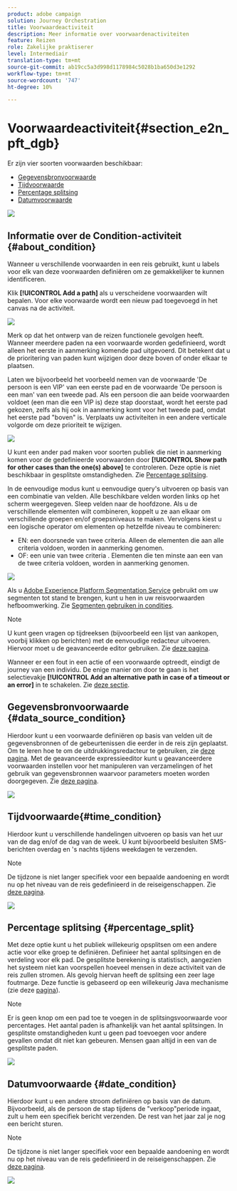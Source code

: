 ```yaml
---
product: adobe campaign
solution: Journey Orchestration
title: Voorwaardeactiviteit
description: Meer informatie over voorwaardenactiviteiten
feature: Reizen
role: Zakelijke praktiserer
level: Intermediair
translation-type: tm+mt
source-git-commit: ab19cc5a3d998d1178984c5028b1ba650d3e1292
workflow-type: tm+mt
source-wordcount: '747'
ht-degree: 10%

---
```



# Voorwaardeactiviteit{#section_e2n_pft_dgb}

Er zijn vier soorten voorwaarden beschikbaar:

* [Gegevensbronvoorwaarde](#data_source_condition)
* [Tijdvoorwaarde](#time_condition)
* [Percentage splitsing](#percentage_split)
* [Datumvoorwaarde](#date_condition)

![](../assets/journey49.png)

## Informatie over de Condition-activiteit {#about_condition}

Wanneer u verschillende voorwaarden in een reis gebruikt, kunt u labels voor elk van deze voorwaarden definiëren om ze gemakkelijker te kunnen identificeren.

Klik **[!UICONTROL Add a path]** als u verscheidene voorwaarden wilt bepalen. Voor elke voorwaarde wordt een nieuw pad toegevoegd in het canvas na de activiteit.

![](../assets/journey47.png)

Merk op dat het ontwerp van de reizen functionele gevolgen heeft. Wanneer meerdere paden na een voorwaarde worden gedefinieerd, wordt alleen het eerste in aanmerking komende pad uitgevoerd. Dit betekent dat u de prioritering van paden kunt wijzigen door deze boven of onder elkaar te plaatsen.

Laten we bijvoorbeeld het voorbeeld nemen van de voorwaarde &#39;De persoon is een VIP&#39; van een eerste pad en de voorwaarde &#39;De persoon is een man&#39; van een tweede pad. Als een persoon die aan beide voorwaarden voldoet (een man die een VIP is) deze stap doorstaat, wordt het eerste pad gekozen, zelfs als hij ook in aanmerking komt voor het tweede pad, omdat het eerste pad &quot;boven&quot; is. Verplaats uw activiteiten in een andere verticale volgorde om deze prioriteit te wijzigen.

![](../assets/journey48.png)

U kunt een ander pad maken voor soorten publiek die niet in aanmerking komen voor de gedefinieerde voorwaarden door **[!UICONTROL Show path for other cases than the one(s) above]** te controleren. Deze optie is niet beschikbaar in gesplitste omstandigheden. Zie [Percentage splitsing](#percentage_split).

In de eenvoudige modus kunt u eenvoudige query&#39;s uitvoeren op basis van een combinatie van velden. Alle beschikbare velden worden links op het scherm weergegeven. Sleep velden naar de hoofdzone. Als u de verschillende elementen wilt combineren, koppelt u ze aan elkaar om verschillende groepen en/of groepsniveaus te maken. Vervolgens kiest u een logische operator om elementen op hetzelfde niveau te combineren:

* EN: een doorsnede van twee criteria. Alleen de elementen die aan alle criteria voldoen, worden in aanmerking genomen.
* OF: een unie van twee criteria . Elementen die ten minste aan een van de twee criteria voldoen, worden in aanmerking genomen.

![](../assets/journey64.png)

Als u [Adobe Experience Platform Segmentation Service](https://docs.adobe.com/content/help/en/experience-platform/segmentation/home.html) gebruikt om uw segmenten tot stand te brengen, kunt u hen in uw reisvoorwaarden hefboomwerking. Zie [Segmenten gebruiken in condities](../segment/using-a-segment.md).


>[!NOTE]
>
>U kunt geen vragen op tijdreeksen (bijvoorbeeld een lijst van aankopen, voorbij klikken op berichten) met de eenvoudige redacteur uitvoeren. Hiervoor moet u de geavanceerde editor gebruiken. Zie [deze pagina](../expression/expressionadvanced.md).

Wanneer er een fout in een actie of een voorwaarde optreedt, eindigt de journey van een individu. De enige manier om door te gaan is het selectievakje **[!UICONTROL Add an alternative path in case of a timeout or an error]** in te schakelen. Zie [deze sectie](../building-journeys/using-the-journey-designer.md#paths).

## Gegevensbronvoorwaarde {#data_source_condition}

Hierdoor kunt u een voorwaarde definiëren op basis van velden uit de gegevensbronnen of de gebeurtenissen die eerder in de reis zijn geplaatst. Om te leren hoe te om de uitdrukkingsredacteur te gebruiken, zie [deze pagina](../expression/expressionadvanced.md). Met de geavanceerde expressieeditor kunt u geavanceerdere voorwaarden instellen voor het manipuleren van verzamelingen of het gebruik van gegevensbronnen waarvoor parameters moeten worden doorgegeven. Zie [deze pagina](../datasource/external-data-sources.md).

![](../assets/journey50.png)

## Tijdvoorwaarde{#time_condition}

Hierdoor kunt u verschillende handelingen uitvoeren op basis van het uur van de dag en/of de dag van de week. U kunt bijvoorbeeld besluiten SMS-berichten overdag en &#39;s nachts tijdens weekdagen te verzenden.

>[!NOTE]
>
>De tijdzone is niet langer specifiek voor een bepaalde aandoening en wordt nu op het niveau van de reis gedefinieerd in de reiseigenschappen. Zie [deze pagina](../building-journeys/timezone-management.md).

![](../assets/journey51.png)

## Percentage splitsing {#percentage_split}

Met deze optie kunt u het publiek willekeurig opsplitsen om een andere actie voor elke groep te definiëren. Definieer het aantal splitsingen en de verdeling voor elk pad. De gesplitste berekening is statistisch, aangezien het systeem niet kan voorspellen hoeveel mensen in deze activiteit van de reis zullen stromen. Als gevolg hiervan heeft de splitsing een zeer lage foutmarge. Deze functie is gebaseerd op een willekeurig Java mechanisme (zie deze [pagina](https://docs.oracle.com/javase/7/docs/api/java/util/Random.html)).

>[!NOTE]
>
>Er is geen knop om een pad toe te voegen in de splitsingsvoorwaarde voor percentages. Het aantal paden is afhankelijk van het aantal splitsingen. In gesplitste omstandigheden kunt u geen pad toevoegen voor andere gevallen omdat dit niet kan gebeuren. Mensen gaan altijd in een van de gesplitste paden.

![](../assets/journey52.png)

## Datumvoorwaarde {#date_condition}

Hierdoor kunt u een andere stroom definiëren op basis van de datum. Bijvoorbeeld, als de persoon de stap tijdens de &quot;verkoop&quot;periode ingaat, zult u hem een specifiek bericht verzenden. De rest van het jaar zal je nog een bericht sturen.

>[!NOTE]
>
>De tijdzone is niet langer specifiek voor een bepaalde aandoening en wordt nu op het niveau van de reis gedefinieerd in de reiseigenschappen. Zie [deze pagina](../building-journeys/timezone-management.md).

![](../assets/journey53.png)
